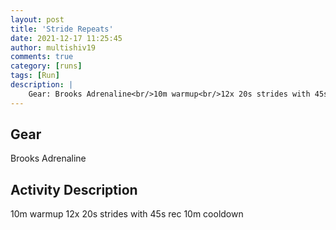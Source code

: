 ```yaml
---
layout: post
title: 'Stride Repeats'
date: 2021-12-17 11:25:45
author: multishiv19
comments: true
category: [runs]
tags: [Run]
description: |
    Gear: Brooks Adrenaline<br/>10m warmup<br/>12x 20s strides with 45s rec<br/>10m cooldown 
---
```


## Gear
Brooks Adrenaline

## Activity Description
10m warmup
12x 20s strides with 45s rec
10m cooldown 


<div width='100%' class='strava-embed-placeholder' data-embed-type='activity' data-embed-id='6396284998'></div>
<script src='https://strava-embeds.com/embed.js'></script>
